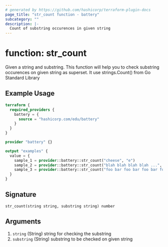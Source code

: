```yaml
---
# generated by https://github.com/hashicorp/terraform-plugin-docs
page_title: "str_count function - battery"
subcategory: ""
description: |-
  Count of substring occurences in given string
---
```


# function: str_count

Given a string and substring. This function will help you to check substring occurences on given string as superset. It use strings.Count() from Go Standard Library

## Example Usage

```terraform
terraform {
  required_providers {
    battery = {
      source = "hashicorp.com/edu/battery"
    }
  }
}

provider "battery" {}

output "examples" {
  value = {
    sample_1 = provider::battery::str_count("cheese", "e")
    sample_2 = provider::battery::str_count("blah blah blah blah ...", "blah")
    sample_3 = provider::battery::str_count("foo bar foo bar foo bar foo bar foo bar ...", "foo")
  }
}
```

## Signature

<!-- signature generated by tfplugindocs -->
```text
str_count(string string, substring string) number
```

## Arguments

<!-- arguments generated by tfplugindocs -->
1. `string` (String) string for checking the substring
1. `substring` (String) substring to be checked on given string

